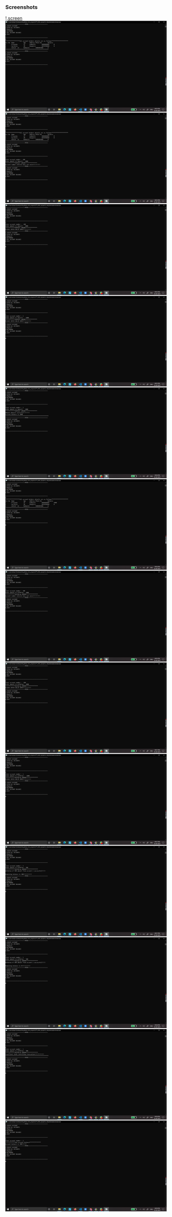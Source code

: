 ### Screenshots


!.[screen](https://github.com/priyankabb153/LTTS_Mini_project/blob/main/6_ImagesAndVideos/Screenshot%20(1697).png)
![screen](https://github.com/priyankabb153/LTTS_Mini_project/blob/main/5_Images/Screenshot%20(1698).png)
![screen](https://github.com/priyankabb153/LTTS_Mini_project/blob/main/5_Images/Screenshot%20(1699).png)
![screen](https://github.com/priyankabb153/LTTS_Mini_project/blob/main/5_Images/Screenshot%20(1700).png)
![screen](https://github.com/priyankabb153/LTTS_Mini_project/blob/main/5_Images/Screenshot%20(1701).png)
![screen](https://github.com/priyankabb153/LTTS_Mini_project/blob/main/5_Images/Screenshot%20(1702).png)
![screen](https://github.com/priyankabb153/LTTS_Mini_project/blob/main/5_Images/Screenshot%20(1703).png)
![screen](https://github.com/priyankabb153/LTTS_Mini_project/blob/main/5_Images/Screenshot%20(1704).png)
![screen](https://github.com/priyankabb153/LTTS_Mini_project/blob/main/5_Images/Screenshot%20(1705).png)
![screen](https://github.com/priyankabb153/LTTS_Mini_project/blob/main/5_Images/Screenshot%20(1706).png)
![screen](https://github.com/priyankabb153/LTTS_Mini_project/blob/main/5_Images/Screenshot%20(1707).png)
![screen](https://github.com/priyankabb153/LTTS_Mini_project/blob/main/5_Images/Screenshot%20(1708).png)
![screen](https://github.com/priyankabb153/LTTS_Mini_project/blob/main/5_Images/Screenshot%20(1709).png)
![screen](https://github.com/priyankabb153/LTTS_Mini_project/blob/main/5_Images/Screenshot%20(1710).png)